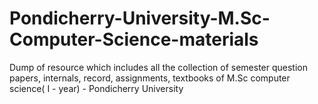 # Pondicherry-University-M.Sc-Computer-Science-materials
Dump of resource which includes all the collection of semester question papers, internals, record, assignments, textbooks of M.Sc computer science( I - year) - Pondicherry University
